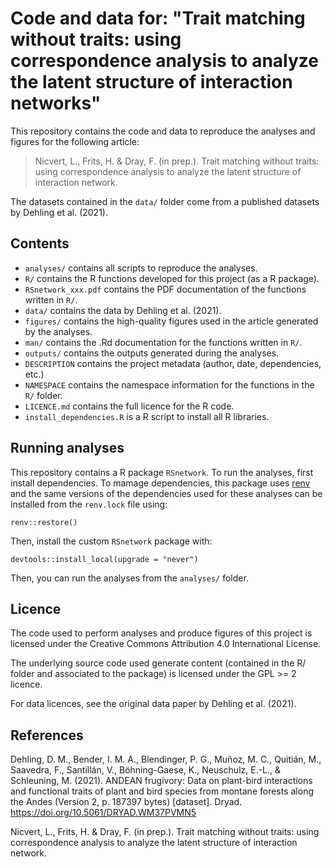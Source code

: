 # Code and data for: "Trait matching without traits: using correspondence analysis to analyze the latent structure of interaction networks"

This repository contains the code and data to reproduce the analyses and figures for the following article:

> Nicvert, L., Frits, H. & Dray, F. (in prep.). Trait matching without traits: using correspondence analysis to analyze the latent structure of interaction network.

The datasets contained in the `data/` folder come from a published datasets by Dehling et al. (2021).


## Contents

-   `analyses/` contains all scripts to reproduce the analyses.
-   `R/` contains the R functions developed for this project (as a R package).
-   `RSnetwork_xxx.pdf` contains the PDF documentation of the functions written in `R/`.
-   `data/` contains the data by Dehling et al. (2021).
-   `figures/` contains the high-quality figures used in the article generated by the analyses.
-   `man/` contains the .Rd documentation for the functions written in `R/`.
-   `outputs/` contains the outputs generated during the analyses.
-   `DESCRIPTION` contains the project metadata (author, date, dependencies, etc.)
-   `NAMESPACE` contains the namespace information for the functions in the `R/` folder.
-   `LICENCE.md` contains the full licence for the R code.
-   `install_dependencies.R` is a R script to install all R libraries.

## Running analyses

This repository contains a R package `RSnetwork`. To run the analyses, first install dependencies. To mamage dependencies, this package uses [renv](https://rstudio.github.io/renv/index.html) and the same versions of the dependencies used for these analyses can be installed from the `renv.lock` file using:
```{r}
renv::restore()
```

Then, install the custom `RSnetwork` package with:
```{r}
devtools::install_local(upgrade = "never")
```

Then, you can run the analyses from the `analyses/` folder.

## Licence

The code used to perform analyses and produce figures of this project is licensed under the Creative Commons Attribution 4.0 International License.

The underlying source code used generate content (contained in the R/ folder and associated to the package) is licensed under the GPL >= 2 licence.

For data licences, see the original data paper by Dehling et al. (2021).

## References

Dehling, D. M., Bender, I. M. A., Blendinger, P. G., Muñoz, M. C., Quitián, M., Saavedra, F., Santillán, V., Böhning-Gaese, K., Neuschulz, E.-L., & Schleuning, M. (2021). ANDEAN frugivory: Data on plant-bird interactions and functional traits of plant and bird species from montane forests along the Andes (Version 2, p. 187397 bytes) [dataset]. Dryad. https://doi.org/10.5061/DRYAD.WM37PVMN5

Nicvert, L., Frits, H. & Dray, F. (in prep.). Trait matching without traits: using correspondence analysis to analyze the latent structure of interaction network.
